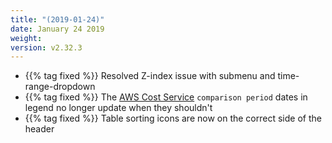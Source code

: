 ```yaml
---
title: "(2019-01-24)"
date: January 24 2019
weight:
version: v2.32.3
---
```

- {{% tag fixed %}} Resolved Z-index issue with submenu and time-range-dropdown
- {{% tag fixed %}} The [AWS Cost Service](https://docs.metricly.com/reports/reports-aws-services-cost/) `comparison period` dates in legend no longer update when they shouldn't
- {{% tag fixed %}} Table sorting icons are now on the correct side of the header
